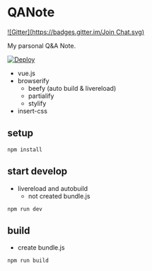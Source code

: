 # QANote
[![Gitter](https://badges.gitter.im/Join Chat.svg)](https://gitter.im/koba04/QANote?utm_source=badge&utm_medium=badge&utm_campaign=pr-badge&utm_content=badge)

My parsonal Q&A Note.

[![Deploy](https://www.herokucdn.com/deploy/button.png)](https://heroku.com/deploy?template=https://github.com/koba04/QANote)


* vue.js
* browserify
  * beefy (auto build & livereload)
  * partialify
  * stylify
* insert-css

## setup
```
npm install
```

## start develop
* livereload and autobuild
  * not created bundle.js
```
npm run dev
```

## build
* create bundle.js
```
npm run build
```
